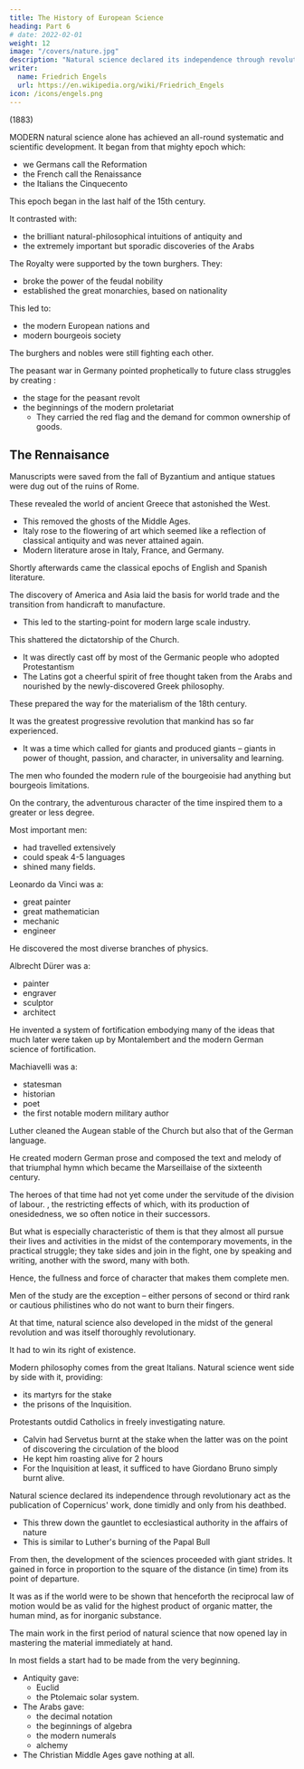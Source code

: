 ```yaml
---
title: The History of European Science
heading: Part 6
# date: 2022-02-01
weight: 12
image: "/covers/nature.jpg"
description: "Natural science declared its independence through revolutionary act as the publication of Copernicus' work"
writer:
  name: Friedrich Engels
  url: https://en.wikipedia.org/wiki/Friedrich_Engels
icon: /icons/engels.png
---
```



(1883)

MODERN natural science alone has achieved an all-round systematic and scientific development. It began from that mighty epoch which:
- we Germans call the Reformation
- the French call the Renaissance
- the Italians the Cinquecento

This epoch began in the last half of the 15th century.

It contrasted with:
- the brilliant natural-philosophical intuitions of antiquity and 
- the extremely important but sporadic discoveries of the Arabs
<!--  , which for the most part vanished without results –  -->

 
The Royalty were supported by the town burghers. They:
- broke the power of the feudal nobility
- established the great monarchies, based on nationality

This led to:
- the modern European nations and
- modern bourgeois society

The burghers and nobles were still fighting each other. 

The peasant war in Germany pointed prophetically to future class struggles by creating :
- the stage for the peasant revolt
- the beginnings of the modern proletariat
  - They carried the red flag and the demand for common ownership of goods.


## The Rennaisance

Manuscripts were saved from the fall of Byzantium and antique statues were dug out of the ruins of Rome. 

These revealed the world of ancient Greece that astonished the West.  
- This removed the ghosts of the Middle Ages. 
- Italy rose to the flowering of art which seemed like a reflection of classical antiquity and was never attained again.
- Modern literature arose in Italy, France, and Germany.

Shortly afterwards came the classical epochs of English and Spanish literature. 

The discovery of America and Asia laid the basis for world trade and the transition from handicraft to manufacture. 
- This led to the starting-point for modern large scale industry. 

This shattered the dictatorship of the Church. 
- It was directly cast off by most of the Germanic people who adopted Protestantism
- The Latins got a cheerful spirit of free thought taken from the Arabs and nourished by the newly-discovered Greek philosophy.

These prepared the way for the materialism of the 18th century.

It was the greatest progressive revolution that mankind has so far experienced. 
- It was a time which called for giants and produced giants – giants in power of thought, passion, and character, in universality and learning. 

The men who founded the modern rule of the bourgeoisie had anything but bourgeois limitations. 

On the contrary, the adventurous character of the time inspired them to a greater or less degree. 

Most important men:
- had travelled extensively
- could speak 4-5 languages
- shined many fields. 

Leonardo da Vinci was a:
- great painter
- great mathematician
- mechanic
- engineer

He discovered the most diverse branches of physics.  

Albrecht Dürer was a:
- painter
- engraver
- sculptor
- architect

He invented a system of fortification embodying many of the ideas that much later were taken up by Montalembert and the modern German science of fortification. 

Machiavelli was a:
- statesman
- historian
- poet
- the first notable modern military author

Luther cleaned the Augean stable of the Church but also that of the German language. 

He created modern German prose and composed the text and melody of that triumphal hymn which became the Marseillaise of the sixteenth century. 

The heroes of that time had not yet come under the servitude of the division of labour. , the restricting effects of which, with its production of onesidedness, we so often notice in their successors. 

But what is especially characteristic of them is that they almost all pursue their lives and activities in the midst of the contemporary movements, in the practical struggle; they take sides and join in the fight, one by speaking and writing, another with the sword, many with both. 

Hence, the fullness and force of character that makes them complete men. 

Men of the study are the exception – either persons of second or third rank or cautious philistines who do not want to burn their fingers.

At that time, natural science also developed in the midst of the general revolution and was itself thoroughly revolutionary.

It had to win its right of existence. 

Modern philosophy comes from the great Italians. Natural science went side by side with it, providing:
- its martyrs for the stake
- the prisons of the Inquisition. 

Protestants outdid Catholics in freely investigating nature. 
- Calvin had Servetus burnt at the stake when the latter was on the point of discovering the circulation of the blood
- He kept him roasting alive for 2 hours
- For the Inquisition at least, it sufficed to have Giordano Bruno simply burnt alive.


Natural science declared its independence through revolutionary act as the publication of Copernicus' work, done timidly and only from his deathbed.
- This threw down the gauntlet to ecclesiastical authority in the affairs of nature
- This is similar to Luther's burning of the Papal Bull

<!-- The emancipation of natural science from theology dates from this act, although the fighting out of the particular antagonistic claims has dragged out up to our day and in many minds is still far from completion. -->

From then, the development of the sciences proceeded with giant strides. It gained in force in proportion to the square of the distance (in time) from its point of departure. 

It was as if the world were to be shown that henceforth the reciprocal law of motion would be as valid for the highest product of organic matter, the human mind, as for inorganic substance.

The main work in the first period of natural science that now opened lay in mastering the material immediately at hand. 

In most fields a start had to be made from the very beginning. 

- Antiquity gave:
  - Euclid
  - the Ptolemaic solar system. 
- The Arabs gave:
  - the decimal notation
  - the beginnings of algebra
  - the modern numerals
  - alchemy
- The Christian Middle Ages gave nothing at all.

